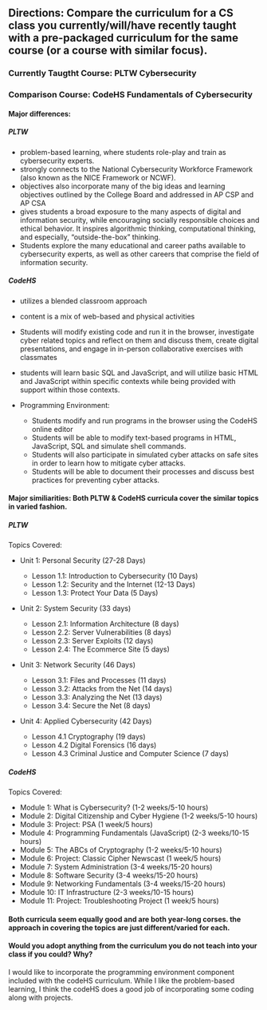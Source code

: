 ## Directions: Compare the curriculum for a CS class you currently/will/have recently taught with a pre-packaged curriculum for the same course (or a course with similar focus).

### Currently Taugtht Course: PLTW Cybersecurity

### Comparison Course: CodeHS Fundamentals of Cybersecurity


 #### Major differences:
 
 ##### PLTW
  - problem-based learning, where students role-play and train as cybersecurity experts.
  - strongly connects to the National Cybersecurity Workforce Framework (also known as the NICE Framework or NCWF).
  - objectives also incorporate many of the big ideas and learning objectives outlined by the College Board and addressed in AP CSP and AP CSA
  - gives students a broad exposure to the many aspects of digital and information security, while encouraging socially responsible choices and ethical behavior. It inspires algorithmic thinking, computational thinking, and especially, “outside-the-box” thinking.
  - Students explore the many educational and career paths available to cybersecurity experts, as well as other careers that comprise the field of information security.

 ##### CodeHS
  - utilizes a blended classroom approach
  - content is a mix of web-based and physical activities
  - Students will modify existing code and run it in the browser, investigate cyber related topics and reflect on them and discuss them, create digital presentations, and engage in in-person collaborative exercises with classmates
  - students will learn basic SQL and JavaScript, and will utilize basic HTML and JavaScript within specific contexts
while being provided with support within those contexts.

  - Programming Environment:
    -  Students modify and run programs in the browser using the CodeHS online editor
    -  Students will be able to modify text-based programs in HTML, JavaScript, SQL and simulate shell commands.
    -  Students will also participate in simulated cyber attacks on safe sites in order to learn how to mitigate cyber attacks.
    -  Students will be able to document their processes and discuss best practices for preventing cyber attacks.
 
 
 #### Major similiarities: Both PLTW & CodeHS curricula cover the similar topics in varied fashion.

##### PLTW

Topics Covered:

 - Unit 1: Personal Security (27-28 Days) 
   - Lesson 1.1: Introduction to Cybersecurity (10 Days)
   - Lesson 1.2: Security and the Internet (12-13 Days)
   - Lesson 1.3: Protect Your Data (5 Days)
  
 - Unit 2: System Security (33 days)
   - Lesson 2.1: Information Architecture (8 days)
   - Lesson 2.2: Server Vulnerabilities (8 days) 
   - Lesson 2.3: Server Exploits (12 days) 
   - Lesson 2.4: The Ecommerce Site (5 days)

 - Unit 3: Network Security (46 Days)
   - Lesson 3.1: Files and Processes (11 days) 
   - Lesson 3.2: Attacks from the Net (14 days) 
   - Lesson 3.3: Analyzing the Net (13 days) 
   - Lesson 3.4: Secure the Net (8 days)

 - Unit 4: Applied Cybersecurity (42 Days)
   - Lesson 4.1 Cryptography (19 days)
   - Lesson 4.2 Digital Forensics (16 days)
   - Lesson 4.3 Criminal Justice and Computer Science (7 days)
 

##### CodeHS

Topics Covered:

 - Module 1: What is Cybersecurity? (1-2 weeks/5-10 hours)
 - Module 2: Digital Citizenship and Cyber Hygiene (1-2 weeks/5-10 hours)
 - Module 3: Project: PSA (1 week/5 hours)
 - Module 4: Programming Fundamentals (JavaScript) (2-3 weeks/10-15 hours)
 - Module 5: The ABCs of Cryptography (1-2 weeks/5-10 hours)
 - Module 6: Project: Classic Cipher Newscast (1 week/5 hours)
 - Module 7: System Administration (3-4 weeks/15-20 hours)
 - Module 8: Software Security (3-4 weeks/15-20 hours) 
 - Module 9: Networking Fundamentals (3-4 weeks/15-20 hours)
 - Module 10: IT Infrastructure (2-3 weeks/10-15 hours)
 - Module 11: Project: Troubleshooting Project (1 week/5 hours)

 #### Both curricula seem equally good and are both year-long corses. the approach in covering the topics are just different/varied for each.
 
 
 #### Would you adopt anything from the curriculum you do not teach into your class if you could? Why?
 
 I would like to incorporate the programming environment component included with the codeHS curriculum.  While I like the problem-based learning, I think the codeHS does a good job of incorporating some coding along with projects. 
 
 
